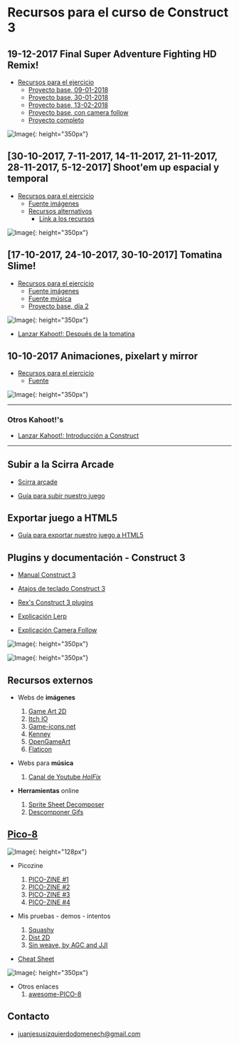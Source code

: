 # Recursos para el curso de Construct 3

## 19-12-2017 Final Super Adventure Fighting HD Remix!

* [Recursos para el ejercicio](https://juanizquierdodomenech.github.io/agora.construct.media/resources/ej4_adventure.zip)
    - [Proyecto base, 09-01-2018](https://juanizquierdodomenech.github.io/agora.construct.media/base_projects/fighting_game/SuperFightingGame_09_01_2018.c3p)
    - [Proyecto base, 30-01-2018](https://juanizquierdodomenech.github.io/agora.construct.media/base_projects/fighting_game/SuperFightingGame_30_01_2018.c3p)
    - [Proyecto base, 13-02-2018](https://juanizquierdodomenech.github.io/agora.construct.media/base_projects/fighting_game/SuperFightingGame_13_02_2018.c3p)
    - [Proyecto base, con camera follow](https://juanizquierdodomenech.github.io/agora.construct.media/base_projects/fighting_game/SuperFightingGame_camera_follow.c3p)
    - [Proyecto completo](https://juanizquierdodomenech.github.io/agora.construct.media/base_projects/fighting_game/FinalSuperAdventureFightingHDRemix.c3p)

![Image](https://juanizquierdodomenech.github.io/agora.construct.media/img/fight_game/fight_game.gif){: height="350px"}

## [30-10-2017, 7-11-2017, 14-11-2017, 21-11-2017, 28-11-2017, 5-12-2017] Shoot'em up espacial y temporal

* [Recursos para el ejercicio](https://juanizquierdodomenech.github.io/agora.construct.media/resources/ej3_space_shooter.zip)
    - [Fuente imágenes](https://ansimuz.itch.io/spaceship-shooter-environment) 
    * [Recursos alternativos](https://jonathan-so.itch.io/creatorpack)
        - [Link a los recursos](https://juanizquierdodomenech.github.io/agora.construct.media/resources/ej3_space_shooter2.zip)

![Image](https://juanizquierdodomenech.github.io/agora.construct.media/img/space_shooter/space_shooter.gif){: height="350px"}

## [17-10-2017, 24-10-2017, 30-10-2017] Tomatina Slime!

* [Recursos para el ejercicio](https://juanizquierdodomenech.github.io/agora.construct.media/resources/ej2_mov_8_dir.zip)
    - [Fuente imágenes](https://finalbossblues.itch.io/pixel-shooter-towers-asset-pack)
    - [Fuente música](https://www.youtube.com/watch?v=-xpqcOCNHjw)
    - [Proyecto base, día 2](https://juanizquierdodomenech.github.io/agora.construct.media/base_projects/4_directions_exercise/Practica4Direcciones_StartingPoint2.c3p)

![Image](https://juanizquierdodomenech.github.io/agora.construct.media/img/tomatina_slime/tomatina_gif.gif){: height="350px"}

* [Lanzar Kahoot!: Después de la tomatina](https://play.kahoot.it/#/k/14984b50-6e26-4392-82a5-22ad021d81cc)

## 10-10-2017 Animaciones, pixelart y mirror

* [Recursos para el ejercicio](https://juanizquierdodomenech.github.io/agora.construct.media/resources/ej1_sprite_vs_spritesheet.zip)
    - [Fuente](https://ansimuz.itch.io/gothicvania-town)


![Image](https://juanizquierdodomenech.github.io/agora.construct.media/img/ej1_screenshot.png){: height="350px"}


---


### Otros Kahoot!'s

* [Lanzar Kahoot!: Introducción a Construct](https://play.kahoot.it/#/k/94d98a38-e6c9-4f03-b05a-ebb6c39f8867)

---

## Subir a la Scirra Arcade

* [Scirra arcade](https://www.scirra.com/arcade/top-addicting-games)

* [Guía para subir nuestro juego](https://juanizquierdodomenech.github.io/agora.construct.media/resources/subir_scirra_arcade/SubirScirra.pdf)

## Exportar juego a HTML5

* [Guía para exportar nuestro juego a HTML5](https://juanizquierdodomenech.github.io/agora.construct.media/resources/subir_scirra_arcade/ExportarHTML.pdf)

## Plugins y documentación - Construct 3

* [Manual Construct 3](https://www.construct.net/es/make-games/manuals/construct-3)

* [Atajos de teclado Construct 3](https://www.construct.net/es/make-games/manuals/construct-3/interface/keyboard-shortcuts)

* [Rex's Construct 3 plugins](https://rexrainbow.github.io/C3RexDoc/plugins.md/site/index.html)

* [Explicación Lerp](https://www.scirra.com/blog/ashley/17/using-lerp-with-delta-time)

* [Explicación Camera Follow](https://www.scirra.com/tutorials/626/making-a-smooth-following-camera)

![Image](https://juanizquierdodomenech.github.io/agora.construct.media/img/lerp/Lerp.png){: height="350px"}

![Image](https://juanizquierdodomenech.github.io/agora.construct.media/img/lerp/LerpGif.gif){: height="350px"}

## Recursos externos

- Webs de **imágenes**
    1. [Game Art 2D](http://www.gameart2d.com/freebies.html)
    2. [Itch IO](https://itch.io/game-assets/free)
    3. [Game-icons.net](http://game-icons.net/)
    4. [Kenney](http://kenney.nl/assets)
    5. [OpenGameArt](https://opengameart.org)
    6. [Flaticon](https://www.flaticon.com)

- Webs para **música**
    1. [Canal de Youtube _HolFix_](https://www.youtube.com/channel/UC2_gl7WoSGsg7rLvBPTqtEw)

- **Herramientas** online
    1. [Sprite Sheet Decomposer](https://jmsliu.com/products/sprite-sheet-decomposer/)
    2. [Descomponer Gifs](https://es.bloggif.com/gif-extract)

## [Pico-8](https://www.lexaloffle.com/pico-8.php)

![Image](https://www.lexaloffle.com/gfx/lexaloffle-pico8.png){: height="128px"}

- Picozine
    1. [PICO-ZINE #1](https://sectordub.itch.io/pico-8-fanzine-1)
    2. [PICO-ZINE #2](https://sectordub.itch.io/pico-8-fanzine-2)
    3. [PICO-ZINE #3](https://sectordub.itch.io/pico-8-fanzine-3)
    4. [PICO-ZINE #4](https://sectordub.itch.io/pico-8-fanzine-4)

- Mis pruebas - demos - intentos
    1. [Squashy](https://juanizquierdodomenech.github.io/agora.construct.media/pico8/squashy/squashy.html)
    2. [Dist 2D](https://juanizquierdodomenech.github.io/agora.construct.media/pico8/dist2d/dist2d.html)
    3. [Sin weave, by AGC and JJI](https://juanizquierdodomenech.github.io/agora.construct.media/pico8/weave/sin.html)

- [Cheat Sheet](https://imgur.com/iGrP5bK)

![Image](https://juanizquierdodomenech.github.io/agora.construct.media/img/pico8/cs.png){: height="350px"}

- Otros enlaces
    1. [awesome-PICO-8](https://github.com/felipebueno/awesome-PICO-8)

## Contacto

- [juanjesusizquierdodomenech@gmail.com](mailto:juanjesusizquierdodomenech@gmail.com)

<!---Markdown is a lightweight and easy-to-use syntax for styling your writing. It includes conventions for

```markdown
Syntax highlighted code block

# Header 1
## Header 2
### Header 3

- Bulleted
- List

1. Numbered
2. List

**Bold** and _Italic_ and `Code` text

[Link](url) and ![Image](src)
```

For more details see [GitHub Flavored Markdown](https://guides.github.com/features/mastering-markdown/).

### Jekyll Themes

Your Pages site will use the layout and styles from the Jekyll theme you have selected in your [repository settings](https://github.com/JuanIzquierdoDomenech/-AgoraConstructMedia/settings). The name of this theme is saved in the Jekyll `_config.yml` configuration file.

### Support or Contact

Having trouble with Pages? Check out our [documentation](https://help.github.com/categories/github-pages-basics/) or [contact support](https://github.com/contact) and we’ll help you sort it out.
-->